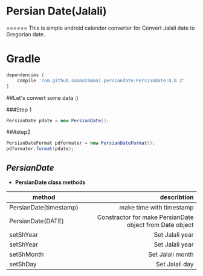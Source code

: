# Persian Date(Jalali)
======
This is simple android calender converter for Convert Jalali date to Gregorian date.
# Gradle
```groovy
dependencies {
    compile 'com.github.samanzamani.persiandate:PersianDate:0.0.2'
}
```
##Let's convert some data :)

###Step 1

```java
PersianDate pdate = new PersianDate();
```

###step2

```java
PersianDateFormat pdformater = new PersianDateFormat();
pdformater.format(pdate);
```
***PersianDate***
---
+ **PersianDate class methods**

| method        | describtion  |
| ------------- | -----:|
| PersianDate(timestamp)      | make time with timestamp |
| PersianDate(DATE)      |   Constractor for make PersianDate object from Date object  |
| setShYear |    Set Jalali year |
| setShYear |    Set Jalali year |
| setShMonth |    Set Jalali month |
| setShDay |    Set Jalali day |
                     